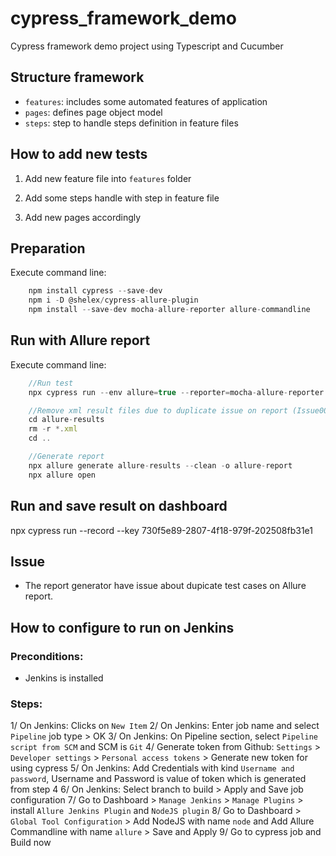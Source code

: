 # cypress_framework_demo

Cypress framework demo project using Typescript and Cucumber

## Structure framework

- `features`: includes some automated features of application
- `pages`: defines page object model
- `steps`: step to handle steps definition in feature files

## How to add new tests

1. Add new feature file into `features` folder

2. Add some steps handle with step in feature file

3. Add new pages accordingly

## Preparation

Execute command line:

```js
    npm install cypress --save-dev
    npm i -D @shelex/cypress-allure-plugin
    npm install --save-dev mocha-allure-reporter allure-commandline
```

## Run with Allure report

Execute command line:

```js
    //Run test
    npx cypress run --env allure=true --reporter=mocha-allure-reporter

    //Remove xml result files due to duplicate issue on report (Issue001)
    cd allure-results
    rm -r *.xml
    cd ..

    //Generate report
    npx allure generate allure-results --clean -o allure-report
    npx allure open
```

## Run and save result on dashboard

npx cypress run --record --key 730f5e89-2807-4f18-979f-202508fb31e1

## Issue

- The report generator have issue about dupicate test cases on Allure report.

## How to configure to run on Jenkins

### Preconditions:
- Jenkins is installed

### Steps:
1/ On Jenkins: Clicks on `New Item`
2/ On Jenkins: Enter job name and select `Pipeline` job type > OK
3/ On Jenkins: On Pipeline section, select `Pipeline script from SCM` and SCM is `Git`
4/ Generate token from Github: `Settings` > `Developer settings` > `Personal access tokens` > Generate new token for using cypress 
5/ On Jenkins: Add Credentials with kind `Username and password`, Username and Password is value of token which is generated from step 4
6/ On Jenkins: Select branch to build > Apply and Save job configuration
7/ Go to Dashboard > `Manage Jenkins` > `Manage Plugins` > install `Allure Jenkins Plugin` and `NodeJS plugin`
8/ Go to Dashboard > `Global Tool Configuration` > Add NodeJS with name `node` and Add Allure Commandline with name `allure` > Save and Apply
9/ Go to cypress job and Build now
